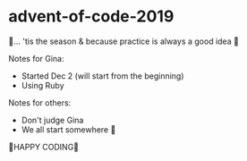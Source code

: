 # advent-of-code-2019
🎄... 'tis the season & because practice is always a good idea 🦄

Notes for Gina: 
- Started Dec 2 (will start from the beginning) 
- Using Ruby 

Notes for others:
- Don't judge Gina 
- We all start somewhere 🥰

🦄HAPPY CODING🦄

